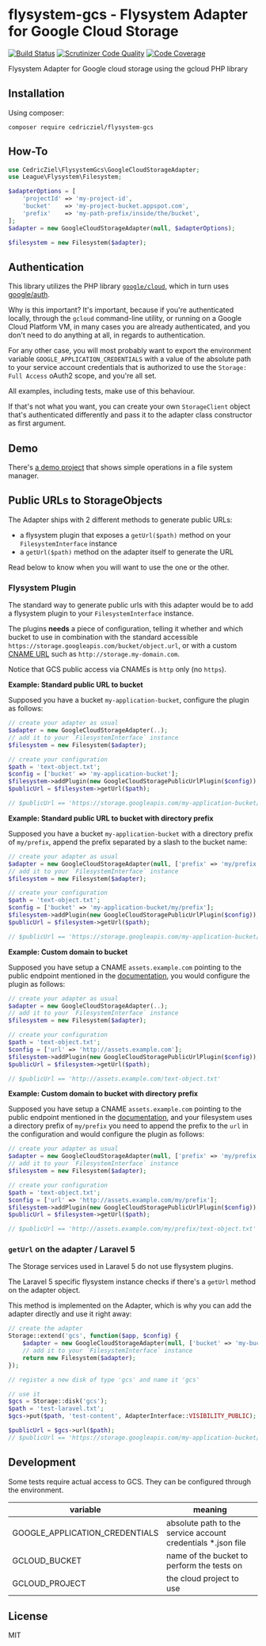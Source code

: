 # flysystem-gcs - Flysystem Adapter for Google Cloud Storage

[![Build Status](https://travis-ci.org/cedricziel/flysystem-gcs.svg?branch=master)](https://travis-ci.org/cedricziel/flysystem-gcs) [![Scrutinizer Code Quality](https://scrutinizer-ci.com/g/cedricziel/flysystem-gcs/badges/quality-score.png?b=master)](https://scrutinizer-ci.com/g/cedricziel/flysystem-gcs/?branch=master) [![Code Coverage](https://scrutinizer-ci.com/g/cedricziel/flysystem-gcs/badges/coverage.png?b=master)](https://scrutinizer-ci.com/g/cedricziel/flysystem-gcs/?branch=master)

Flysystem Adapter for Google cloud storage using the gcloud PHP library

## Installation

Using composer:

```
composer require cedricziel/flysystem-gcs
```

## How-To

```php
use CedricZiel\FlysystemGcs\GoogleCloudStorageAdapter;
use League\Flysystem\Filesystem;

$adapterOptions = [
    'projectId' => 'my-project-id',
    'bucket'    => 'my-project-bucket.appspot.com',
    'prefix'    => 'my-path-prefix/inside/the/bucket',
];
$adapter = new GoogleCloudStorageAdapter(null, $adapterOptions);

$filesystem = new Filesystem($adapter);
```

## Authentication

This library utilizes the PHP library [`google/cloud`](https://github.com/GoogleCloudPlatform/google-cloud-php), which in turn uses [google/auth](https://github.com/google/google-auth-library-php).

Why is this important? It's important, because if you're authenticated
locally, through the `gcloud` command-line utility, or running on a 
Google Cloud Platform VM, in many cases you are already authenticated,
and you don't need to do anything at all, in regards to authentication.

For any other case, you will most probably want to export the environment 
variable `GOOGLE_APPLICATION_CREDENTIALS` with a value of the absolute 
path to your service account credentials that is authorized to use
the `Storage: Full Access` oAuth2 scope, and you're all set.

All examples, including tests, make use of this behaviour.

If that's not what you want, you can create your own `StorageClient` object
that's authenticated differently and pass it to the adapter class constructor
as first argument.

## Demo

There's [a demo project](https://github.com/cedricziel/flysystem-gcs-demo) that shows simple operations in a file system manager.

## Public URLs to StorageObjects

The Adapter ships with 2 different methods to generate public URLs:

* a flysystem plugin that exposes a `getUrl($path)` method on your
  `FilesystemInterface` instance
* a `getUrl($path)` method on the adapter itself to generate the URL

Read below to know when you will want to use the one or the other.

### Flysystem Plugin

The standard way to generate public urls with this adapter would be to
add a flysystem plugin to your `FilesystemInterface` instance.

The plugins **needs** a piece of configuration, telling it whether and
which bucket to use in combination with the standard accessible
`https://storage.googleapis.com/bucket/object.url`, or with a custom
[CNAME URL](https://cloud.google.com/storage/docs/xml-api/reference-uris#cname)
such as `http://storage.my-domain.com`.

Notice that GCS public access via CNAMEs is `http` only (no `https`).

**Example: Standard public URL to bucket**

Supposed you have a bucket `my-application-bucket`, configure the plugin
as follows:

```php
// create your adapter as usual
$adapter = new GoogleCloudStorageAdapter(..);
// add it to your `FilesystemInterface` instance
$filesystem = new Filesystem($adapter);

// create your configuration
$path = 'text-object.txt';
$config = ['bucket' => 'my-application-bucket'];
$filesystem->addPlugin(new GoogleCloudStoragePublicUrlPlugin($config));
$publicUrl = $filesystem->getUrl($path);

// $publicUrl == 'https://storage.googleapis.com/my-application-bucket/text-object.txt';
```

**Example: Standard public URL to bucket with directory prefix**

Supposed you have a bucket `my-application-bucket` with a directory prefix 
of `my/prefix`, append the prefix separated by a slash to the bucket name:

```php
// create your adapter as usual
$adapter = new GoogleCloudStorageAdapter(null, ['prefix' => 'my/prefix', ...]);
// add it to your `FilesystemInterface` instance
$filesystem = new Filesystem($adapter);

// create your configuration
$path = 'text-object.txt';
$config = ['bucket' => 'my-application-bucket/my/prefix'];
$filesystem->addPlugin(new GoogleCloudStoragePublicUrlPlugin($config));
$publicUrl = $filesystem->getUrl($path);

// $publicUrl == 'https://storage.googleapis.com/my-application-bucket/my/prefix/text-object.txt';
```

**Example: Custom domain to bucket**

Supposed you have setup a CNAME `assets.example.com` pointing to the public
endpoint mentioned in the [documentation](https://cloud.google.com/storage/docs/xml-api/reference-uris#cname), you would configure
the plugin as follows:

```php
// create your adapter as usual
$adapter = new GoogleCloudStorageAdapter(..);
// add it to your `FilesystemInterface` instance
$filesystem = new Filesystem($adapter);

// create your configuration
$path = 'text-object.txt';
$config = ['url' => 'http://assets.example.com'];
$filesystem->addPlugin(new GoogleCloudStoragePublicUrlPlugin($config));
$publicUrl = $filesystem->getUrl($path);

// $publicUrl == 'http://assets.example.com/text-object.txt'
```

**Example: Custom domain to bucket with directory prefix**

Supposed you have setup a CNAME `assets.example.com` pointing to the public
endpoint mentioned in the [documentation](https://cloud.google.com/storage/docs/xml-api/reference-uris#cname), and your filesystem uses 
a directory prefix of `my/prefix` you need to append the prefix to the 
`url` in the configuration and would configure the plugin as follows:

```php
// create your adapter as usual
$adapter = new GoogleCloudStorageAdapter(null, ['prefix' => 'my/prefix', ...]);
// add it to your `FilesystemInterface` instance
$filesystem = new Filesystem($adapter);

// create your configuration
$path = 'text-object.txt';
$config = ['url' => 'http://assets.example.com/my/prefix'];
$filesystem->addPlugin(new GoogleCloudStoragePublicUrlPlugin($config));
$publicUrl = $filesystem->getUrl($path);

// $publicUrl == 'http://assets.example.com/my/prefix/text-object.txt'
```

### `getUrl` on the adapter / Laravel 5

The Storage services used in Laravel 5 do not use flysystem plugins.

The Laravel 5 specific flysystem instance checks if there's a `getUrl`
method on the adapter object.

This method is implemented on the Adapter, which is why you can add the
adapter directly and use it right away:

```php
// create the adapter
Storage::extend('gcs', function($app, $config) {
    $adapter = new GoogleCloudStorageAdapter(null, ['bucket' => 'my-bucket', ...]);
    // add it to your `FilesystemInterface` instance
    return new Filesystem($adapter);
});

// register a new disk of type 'gcs' and name it 'gcs'

// use it
$gcs = Storage::disk('gcs');
$path = 'test-laravel.txt';
$gcs->put($path, 'test-content', AdapterInterface::VISIBILITY_PUBLIC);

$publicUrl = $gcs->url($path);
// $publicUrl == 'https://storage.googleapis.com/my-application-bucket/test-laravel.txt';
```

## Development

Some tests require actual access to GCS. They can be configured through
the environment.

| variable | meaning |
|----------|---------|
| GOOGLE_APPLICATION_CREDENTIALS | absolute path to the service account credentials *.json file |
| GCLOUD_BUCKET | name of the bucket to perform the tests on |
| GCLOUD_PROJECT | the cloud project to use |

## License

MIT
